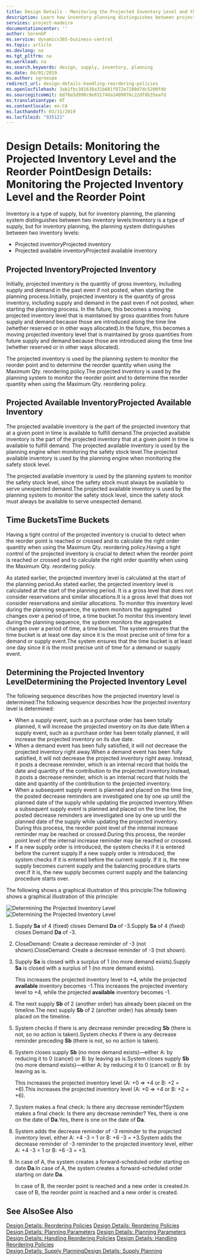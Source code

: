 ```yaml
---
title: Design Details - Monitoring the Projected Inventory Level and the Reorder Point | Microsoft Docs
description: Learn how inventory planning distinguishes between projected inventory and projected available inventory levels.
services: project-madeira
documentationcenter: ''
author: SorenGP
ms.service: dynamics365-business-central
ms.topic: article
ms.devlang: na
ms.tgt_pltfrm: na
ms.workload: na
ms.search.keywords: design, supply, inventory, planning
ms.date: 04/01/2019
ms.author: sgroespe
redirect_url: design-details-handling-reordering-policies
ms.openlocfilehash: 3ab1fbc381638a31b601f872e7280d7dc5200fdb
ms.sourcegitcommit: bd78a5d990c9e83174da1409076c22df8b35eafd
ms.translationtype: HT
ms.contentlocale: en-CA
ms.lasthandoff: 03/31/2019
ms.locfileid: "935121"
---
```

# <a name="design-details-monitoring-the-projected-inventory-level-and-the-reorder-point"></a><span data-ttu-id="d0bce-103">Design Details: Monitoring the Projected Inventory Level and the Reorder Point</span><span class="sxs-lookup"><span data-stu-id="d0bce-103">Design Details: Monitoring the Projected Inventory Level and the Reorder Point</span></span>
<span data-ttu-id="d0bce-104">Inventory is a type of supply, but for inventory planning, the planning system distinguishes between two inventory levels:</span><span class="sxs-lookup"><span data-stu-id="d0bce-104">Inventory is a type of supply, but for inventory planning, the planning system distinguishes between two inventory levels:</span></span>  

* <span data-ttu-id="d0bce-105">Projected inventory</span><span class="sxs-lookup"><span data-stu-id="d0bce-105">Projected inventory</span></span>  
* <span data-ttu-id="d0bce-106">Projected available inventory</span><span class="sxs-lookup"><span data-stu-id="d0bce-106">Projected available inventory</span></span>  

## <a name="projected-inventory"></a><span data-ttu-id="d0bce-107">Projected Inventory</span><span class="sxs-lookup"><span data-stu-id="d0bce-107">Projected Inventory</span></span>  
<span data-ttu-id="d0bce-108">Initially, projected inventory is the quantity of gross inventory, including supply and demand in the past even if not posted, when starting the planning process.</span><span class="sxs-lookup"><span data-stu-id="d0bce-108">Initially, projected inventory is the quantity of gross inventory, including supply and demand in the past even if not posted, when starting the planning process.</span></span> <span data-ttu-id="d0bce-109">In the future, this becomes a moving projected inventory level that is maintained by gross quantities from future supply and demand because those are introduced along the time line (whether reserved or in other ways allocated).</span><span class="sxs-lookup"><span data-stu-id="d0bce-109">In the future, this becomes a moving projected inventory level that is maintained by gross quantities from future supply and demand because those are introduced along the time line (whether reserved or in other ways allocated).</span></span>  

<span data-ttu-id="d0bce-110">The projected inventory is used by the planning system to monitor the reorder point and to determine the reorder quantity when using the Maximum Qty. reordering policy.</span><span class="sxs-lookup"><span data-stu-id="d0bce-110">The projected inventory is used by the planning system to monitor the reorder point and to determine the reorder quantity when using the Maximum Qty. reordering policy.</span></span>  

## <a name="projected-available-inventory"></a><span data-ttu-id="d0bce-111">Projected Available Inventory</span><span class="sxs-lookup"><span data-stu-id="d0bce-111">Projected Available Inventory</span></span>  
<span data-ttu-id="d0bce-112">The projected available inventory is the part of the projected inventory that at a given point in time is available to fulfill demand.</span><span class="sxs-lookup"><span data-stu-id="d0bce-112">The projected available inventory is the part of the projected inventory that at a given point in time is available to fulfill demand.</span></span> <span data-ttu-id="d0bce-113">The projected available inventory is used by the planning engine when monitoring the safety stock level.</span><span class="sxs-lookup"><span data-stu-id="d0bce-113">The projected available inventory is used by the planning engine when monitoring the safety stock level.</span></span>  

<span data-ttu-id="d0bce-114">The projected available inventory is used by the planning system to monitor the safety stock level, since the safety stock must always be available to serve unexpected demand.</span><span class="sxs-lookup"><span data-stu-id="d0bce-114">The projected available inventory is used by the planning system to monitor the safety stock level, since the safety stock must always be available to serve unexpected demand.</span></span>  

## <a name="time-buckets"></a><span data-ttu-id="d0bce-115">Time Buckets</span><span class="sxs-lookup"><span data-stu-id="d0bce-115">Time Buckets</span></span>  
<span data-ttu-id="d0bce-116">Having a tight control of the projected inventory is crucial to detect when the reorder point is reached or crossed and to calculate the right order quantity when using the Maximum Qty. reordering policy.</span><span class="sxs-lookup"><span data-stu-id="d0bce-116">Having a tight control of the projected inventory is crucial to detect when the reorder point is reached or crossed and to calculate the right order quantity when using the Maximum Qty. reordering policy.</span></span>  

<span data-ttu-id="d0bce-117">As stated earlier, the projected inventory level is calculated at the start of the planning period.</span><span class="sxs-lookup"><span data-stu-id="d0bce-117">As stated earlier, the projected inventory level is calculated at the start of the planning period.</span></span> <span data-ttu-id="d0bce-118">It is a gross level that does not consider reservations and similar allocations.</span><span class="sxs-lookup"><span data-stu-id="d0bce-118">It is a gross level that does not consider reservations and similar allocations.</span></span> <span data-ttu-id="d0bce-119">To monitor this inventory level during the planning sequence, the system monitors the aggregated changes over a period of time, a time bucket.</span><span class="sxs-lookup"><span data-stu-id="d0bce-119">To monitor this inventory level during the planning sequence, the system monitors the aggregated changes over a period of time, a time bucket.</span></span> <span data-ttu-id="d0bce-120">The system ensures that the time bucket is at least one day since it is the most precise unit of time for a demand or supply event.</span><span class="sxs-lookup"><span data-stu-id="d0bce-120">The system ensures that the time bucket is at least one day since it is the most precise unit of time for a demand or supply event.</span></span>  

## <a name="determining-the-projected-inventory-level"></a><span data-ttu-id="d0bce-121">Determining the Projected Inventory Level</span><span class="sxs-lookup"><span data-stu-id="d0bce-121">Determining the Projected Inventory Level</span></span>  
<span data-ttu-id="d0bce-122">The following sequence describes how the projected inventory level is determined:</span><span class="sxs-lookup"><span data-stu-id="d0bce-122">The following sequence describes how the projected inventory level is determined:</span></span>  

* <span data-ttu-id="d0bce-123">When a supply event, such as a purchase order has been totally planned, it will increase the projected inventory on its due date.</span><span class="sxs-lookup"><span data-stu-id="d0bce-123">When a supply event, such as a purchase order has been totally planned, it will increase the projected inventory on its due date.</span></span>  
* <span data-ttu-id="d0bce-124">When a demand event has been fully satisfied, it will not decrease the projected inventory right away.</span><span class="sxs-lookup"><span data-stu-id="d0bce-124">When a demand event has been fully satisfied, it will not decrease the projected inventory right away.</span></span> <span data-ttu-id="d0bce-125">Instead, it posts a decrease reminder, which is an internal record that holds the date and quantity of the contribution to the projected inventory.</span><span class="sxs-lookup"><span data-stu-id="d0bce-125">Instead, it posts a decrease reminder, which is an internal record that holds the date and quantity of the contribution to the projected inventory.</span></span>  
* <span data-ttu-id="d0bce-126">When a subsequent supply event is planned and placed on the time line, the posted decrease reminders are investigated one by one up until the planned date of the supply while updating the projected inventory.</span><span class="sxs-lookup"><span data-stu-id="d0bce-126">When a subsequent supply event is planned and placed on the time line, the posted decrease reminders are investigated one by one up until the planned date of the supply while updating the projected inventory.</span></span> <span data-ttu-id="d0bce-127">During this process, the reorder point level of the internal increase reminder may be reached or crossed.</span><span class="sxs-lookup"><span data-stu-id="d0bce-127">During this process, the reorder point level of the internal increase reminder may be reached or crossed.</span></span>  
* <span data-ttu-id="d0bce-128">If a new supply order is introduced, the system checks if it is entered before the current supply.</span><span class="sxs-lookup"><span data-stu-id="d0bce-128">If a new supply order is introduced, the system checks if it is entered before the current supply.</span></span> <span data-ttu-id="d0bce-129">If it is, the new supply becomes current supply and the balancing procedure starts over.</span><span class="sxs-lookup"><span data-stu-id="d0bce-129">If it is, the new supply becomes current supply and the balancing procedure starts over.</span></span>  

<span data-ttu-id="d0bce-130">The following shows a graphical illustration of this principle:</span><span class="sxs-lookup"><span data-stu-id="d0bce-130">The following shows a graphical illustration of this principle:</span></span>  

<span data-ttu-id="d0bce-131">![Determining the Projected Inventory Level](media/nav_app_supply_planning_2_projected_inventory.png "Determining the Projected Inventory Level")</span><span class="sxs-lookup"><span data-stu-id="d0bce-131">![Determining the Projected Inventory Level](media/nav_app_supply_planning_2_projected_inventory.png "Determining the Projected Inventory Level")</span></span>  

1. <span data-ttu-id="d0bce-132">Supply **Sa** of 4 (fixed) closes Demand **Da** of -3.</span><span class="sxs-lookup"><span data-stu-id="d0bce-132">Supply **Sa** of 4 (fixed) closes Demand **Da** of -3.</span></span>  
2. <span data-ttu-id="d0bce-133">CloseDemand: Create a decrease reminder of -3 (not shown).</span><span class="sxs-lookup"><span data-stu-id="d0bce-133">CloseDemand: Create a decrease reminder of -3 (not shown).</span></span>  
3. <span data-ttu-id="d0bce-134">Supply **Sa** is closed with a surplus of 1 (no more demand exists).</span><span class="sxs-lookup"><span data-stu-id="d0bce-134">Supply **Sa** is closed with a surplus of 1 (no more demand exists).</span></span>  

     <span data-ttu-id="d0bce-135">This increases the projected inventory level to +4, while the projected **available** inventory becomes -1.</span><span class="sxs-lookup"><span data-stu-id="d0bce-135">This increases the projected inventory level to +4, while the projected **available** inventory becomes -1.</span></span>  

4. <span data-ttu-id="d0bce-136">The next supply **Sb** of 2 (another order) has already been placed on the timeline.</span><span class="sxs-lookup"><span data-stu-id="d0bce-136">The next supply **Sb** of 2 (another order) has already been placed on the timeline.</span></span>  
5. <span data-ttu-id="d0bce-137">System checks if there is any decrease reminder preceding **Sb** (there is not, so no action is taken).</span><span class="sxs-lookup"><span data-stu-id="d0bce-137">System checks if there is any decrease reminder preceding **Sb** (there is not, so no action is taken).</span></span>  
6. <span data-ttu-id="d0bce-138">System closes supply **Sb** (no more demand exists)—either A: by reducing it to 0 (cancel) or B: by leaving as is.</span><span class="sxs-lookup"><span data-stu-id="d0bce-138">System closes supply **Sb** (no more demand exists)—either A: by reducing it to 0 (cancel) or B: by leaving as is.</span></span>  

     <span data-ttu-id="d0bce-139">This increases the projected inventory level (A: +0 => +4 or B: +2 = +6).</span><span class="sxs-lookup"><span data-stu-id="d0bce-139">This increases the projected inventory level (A: +0 => +4 or B: +2 = +6).</span></span>  

7. <span data-ttu-id="d0bce-140">System makes a final check: Is there any decrease reminder?</span><span class="sxs-lookup"><span data-stu-id="d0bce-140">System makes a final check: Is there any decrease reminder?</span></span> <span data-ttu-id="d0bce-141">Yes, there is one on the date of **Da**.</span><span class="sxs-lookup"><span data-stu-id="d0bce-141">Yes, there is one on the date of **Da**.</span></span>  
8. <span data-ttu-id="d0bce-142">System adds the decrease reminder of -3 reminder to the projected inventory level, either A: +4 -3 = 1 or B: +6 -3 = +3.</span><span class="sxs-lookup"><span data-stu-id="d0bce-142">System adds the decrease reminder of -3 reminder to the projected inventory level, either A: +4 -3 = 1 or B: +6 -3 = +3.</span></span>  
9. <span data-ttu-id="d0bce-143">In case of A, the system creates a forward-scheduled order starting on date **Da**.</span><span class="sxs-lookup"><span data-stu-id="d0bce-143">In case of A, the system creates a forward-scheduled order starting on date **Da**.</span></span>  

     <span data-ttu-id="d0bce-144">In case of B, the reorder point is reached and a new order is created.</span><span class="sxs-lookup"><span data-stu-id="d0bce-144">In case of B, the reorder point is reached and a new order is created.</span></span>  

## <a name="see-also"></a><span data-ttu-id="d0bce-145">See Also</span><span class="sxs-lookup"><span data-stu-id="d0bce-145">See Also</span></span>  
<span data-ttu-id="d0bce-146">[Design Details: Reordering Policies](design-details-reordering-policies.md) </span><span class="sxs-lookup"><span data-stu-id="d0bce-146">[Design Details: Reordering Policies](design-details-reordering-policies.md) </span></span>  
<span data-ttu-id="d0bce-147">[Design Details: Planning Parameters](design-details-planning-parameters.md) </span><span class="sxs-lookup"><span data-stu-id="d0bce-147">[Design Details: Planning Parameters](design-details-planning-parameters.md) </span></span>  
<span data-ttu-id="d0bce-148">[Design Details: Handling Reordering Policies](design-details-handling-reordering-policies.md) </span><span class="sxs-lookup"><span data-stu-id="d0bce-148">[Design Details: Handling Reordering Policies](design-details-handling-reordering-policies.md) </span></span>  
[<span data-ttu-id="d0bce-149">Design Details: Supply Planning</span><span class="sxs-lookup"><span data-stu-id="d0bce-149">Design Details: Supply Planning</span></span>](design-details-supply-planning.md)
